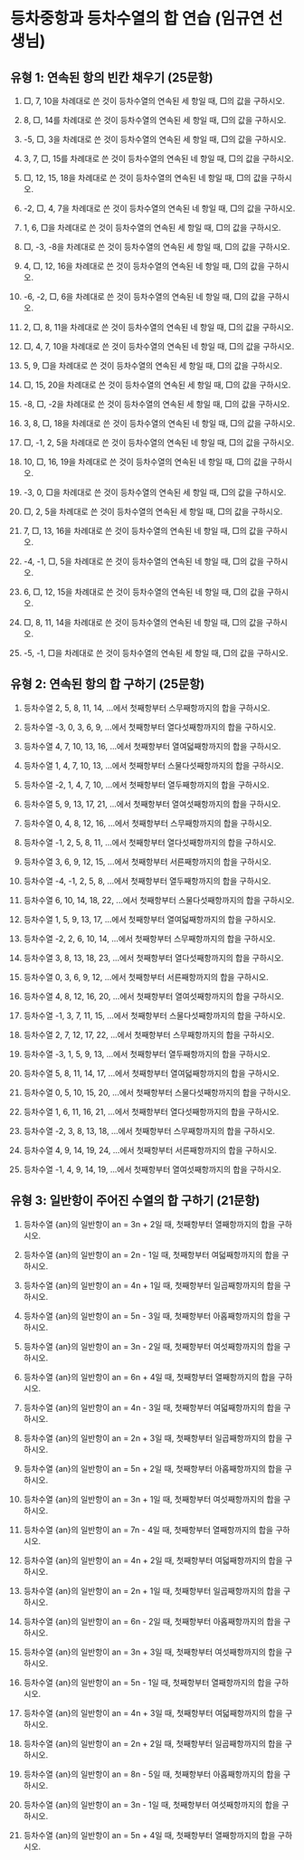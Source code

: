 # 등차중항과 등차수열의 합 연습 (임규연 선생님)

## 유형 1: 연속된 항의 빈칸 채우기 (25문항)

1. □, 7, 10을 차례대로 쓴 것이 등차수열의 연속된 세 항일 때, □의 값을 구하시오.

2. 8, □, 14를 차례대로 쓴 것이 등차수열의 연속된 세 항일 때, □의 값을 구하시오.

3. -5, □, 3을 차례대로 쓴 것이 등차수열의 연속된 세 항일 때, □의 값을 구하시오.

4. 3, 7, □, 15를 차례대로 쓴 것이 등차수열의 연속된 네 항일 때, □의 값을 구하시오.

5. □, 12, 15, 18을 차례대로 쓴 것이 등차수열의 연속된 네 항일 때, □의 값을 구하시오.

6. -2, □, 4, 7을 차례대로 쓴 것이 등차수열의 연속된 네 항일 때, □의 값을 구하시오.

7. 1, 6, □을 차례대로 쓴 것이 등차수열의 연속된 세 항일 때, □의 값을 구하시오.

8. □, -3, -8을 차례대로 쓴 것이 등차수열의 연속된 세 항일 때, □의 값을 구하시오.

9. 4, □, 12, 16을 차례대로 쓴 것이 등차수열의 연속된 네 항일 때, □의 값을 구하시오.

10. -6, -2, □, 6을 차례대로 쓴 것이 등차수열의 연속된 네 항일 때, □의 값을 구하시오.

11. 2, □, 8, 11을 차례대로 쓴 것이 등차수열의 연속된 네 항일 때, □의 값을 구하시오.

12. □, 4, 7, 10을 차례대로 쓴 것이 등차수열의 연속된 네 항일 때, □의 값을 구하시오.

13. 5, 9, □을 차례대로 쓴 것이 등차수열의 연속된 세 항일 때, □의 값을 구하시오.

14. □, 15, 20을 차례대로 쓴 것이 등차수열의 연속된 세 항일 때, □의 값을 구하시오.

15. -8, □, -2을 차례대로 쓴 것이 등차수열의 연속된 세 항일 때, □의 값을 구하시오.

16. 3, 8, □, 18을 차례대로 쓴 것이 등차수열의 연속된 네 항일 때, □의 값을 구하시오.

17. □, -1, 2, 5을 차례대로 쓴 것이 등차수열의 연속된 네 항일 때, □의 값을 구하시오.

18. 10, □, 16, 19을 차례대로 쓴 것이 등차수열의 연속된 네 항일 때, □의 값을 구하시오.

19. -3, 0, □을 차례대로 쓴 것이 등차수열의 연속된 세 항일 때, □의 값을 구하시오.

20. □, 2, 5을 차례대로 쓴 것이 등차수열의 연속된 세 항일 때, □의 값을 구하시오.

21. 7, □, 13, 16을 차례대로 쓴 것이 등차수열의 연속된 네 항일 때, □의 값을 구하시오.

22. -4, -1, □, 5을 차례대로 쓴 것이 등차수열의 연속된 네 항일 때, □의 값을 구하시오.

23. 6, □, 12, 15을 차례대로 쓴 것이 등차수열의 연속된 네 항일 때, □의 값을 구하시오.

24. □, 8, 11, 14을 차례대로 쓴 것이 등차수열의 연속된 네 항일 때, □의 값을 구하시오.

25. -5, -1, □을 차례대로 쓴 것이 등차수열의 연속된 세 항일 때, □의 값을 구하시오.

## 유형 2: 연속된 항의 합 구하기 (25문항)

1. 등차수열 2, 5, 8, 11, 14, ...에서 첫째항부터 스무째항까지의 합을 구하시오.

2. 등차수열 -3, 0, 3, 6, 9, ...에서 첫째항부터 열다섯째항까지의 합을 구하시오.

3. 등차수열 4, 7, 10, 13, 16, ...에서 첫째항부터 열여덟째항까지의 합을 구하시오.

4. 등차수열 1, 4, 7, 10, 13, ...에서 첫째항부터 스물다섯째항까지의 합을 구하시오.

5. 등차수열 -2, 1, 4, 7, 10, ...에서 첫째항부터 열두째항까지의 합을 구하시오.

6. 등차수열 5, 9, 13, 17, 21, ...에서 첫째항부터 열여섯째항까지의 합을 구하시오.

7. 등차수열 0, 4, 8, 12, 16, ...에서 첫째항부터 스무째항까지의 합을 구하시오.

8. 등차수열 -1, 2, 5, 8, 11, ...에서 첫째항부터 열다섯째항까지의 합을 구하시오.

9. 등차수열 3, 6, 9, 12, 15, ...에서 첫째항부터 서른째항까지의 합을 구하시오.

10. 등차수열 -4, -1, 2, 5, 8, ...에서 첫째항부터 열두째항까지의 합을 구하시오.

11. 등차수열 6, 10, 14, 18, 22, ...에서 첫째항부터 스물다섯째항까지의 합을 구하시오.

12. 등차수열 1, 5, 9, 13, 17, ...에서 첫째항부터 열여덟째항까지의 합을 구하시오.

13. 등차수열 -2, 2, 6, 10, 14, ...에서 첫째항부터 스무째항까지의 합을 구하시오.

14. 등차수열 3, 8, 13, 18, 23, ...에서 첫째항부터 열다섯째항까지의 합을 구하시오.

15. 등차수열 0, 3, 6, 9, 12, ...에서 첫째항부터 서른째항까지의 합을 구하시오.

16. 등차수열 4, 8, 12, 16, 20, ...에서 첫째항부터 열여섯째항까지의 합을 구하시오.

17. 등차수열 -1, 3, 7, 11, 15, ...에서 첫째항부터 스물다섯째항까지의 합을 구하시오.

18. 등차수열 2, 7, 12, 17, 22, ...에서 첫째항부터 스무째항까지의 합을 구하시오.

19. 등차수열 -3, 1, 5, 9, 13, ...에서 첫째항부터 열두째항까지의 합을 구하시오.

20. 등차수열 5, 8, 11, 14, 17, ...에서 첫째항부터 열여덟째항까지의 합을 구하시오.

21. 등차수열 0, 5, 10, 15, 20, ...에서 첫째항부터 스물다섯째항까지의 합을 구하시오.

22. 등차수열 1, 6, 11, 16, 21, ...에서 첫째항부터 열다섯째항까지의 합을 구하시오.

23. 등차수열 -2, 3, 8, 13, 18, ...에서 첫째항부터 스무째항까지의 합을 구하시오.

24. 등차수열 4, 9, 14, 19, 24, ...에서 첫째항부터 서른째항까지의 합을 구하시오.

25. 등차수열 -1, 4, 9, 14, 19, ...에서 첫째항부터 열여섯째항까지의 합을 구하시오.

## 유형 3: 일반항이 주어진 수열의 합 구하기 (21문항)

1. 등차수열 {an}의 일반항이 an = 3n + 2일 때, 첫째항부터 열째항까지의 합을 구하시오.

2. 등차수열 {an}의 일반항이 an = 2n - 1일 때, 첫째항부터 여덟째항까지의 합을 구하시오.

3. 등차수열 {an}의 일반항이 an = 4n + 1일 때, 첫째항부터 일곱째항까지의 합을 구하시오.

4. 등차수열 {an}의 일반항이 an = 5n - 3일 때, 첫째항부터 아홉째항까지의 합을 구하시오.

5. 등차수열 {an}의 일반항이 an = 3n - 2일 때, 첫째항부터 여섯째항까지의 합을 구하시오.

6. 등차수열 {an}의 일반항이 an = 6n + 4일 때, 첫째항부터 열째항까지의 합을 구하시오.

7. 등차수열 {an}의 일반항이 an = 4n - 3일 때, 첫째항부터 여덟째항까지의 합을 구하시오.

8. 등차수열 {an}의 일반항이 an = 2n + 3일 때, 첫째항부터 일곱째항까지의 합을 구하시오.

9. 등차수열 {an}의 일반항이 an = 5n + 2일 때, 첫째항부터 아홉째항까지의 합을 구하시오.

10. 등차수열 {an}의 일반항이 an = 3n + 1일 때, 첫째항부터 여섯째항까지의 합을 구하시오.

11. 등차수열 {an}의 일반항이 an = 7n - 4일 때, 첫째항부터 열째항까지의 합을 구하시오.

12. 등차수열 {an}의 일반항이 an = 4n + 2일 때, 첫째항부터 여덟째항까지의 합을 구하시오.

13. 등차수열 {an}의 일반항이 an = 2n + 1일 때, 첫째항부터 일곱째항까지의 합을 구하시오.

14. 등차수열 {an}의 일반항이 an = 6n - 2일 때, 첫째항부터 아홉째항까지의 합을 구하시오.

15. 등차수열 {an}의 일반항이 an = 3n + 3일 때, 첫째항부터 여섯째항까지의 합을 구하시오.

16. 등차수열 {an}의 일반항이 an = 5n - 1일 때, 첫째항부터 열째항까지의 합을 구하시오.

17. 등차수열 {an}의 일반항이 an = 4n + 3일 때, 첫째항부터 여덟째항까지의 합을 구하시오.

18. 등차수열 {an}의 일반항이 an = 2n + 2일 때, 첫째항부터 일곱째항까지의 합을 구하시오.

19. 등차수열 {an}의 일반항이 an = 8n - 5일 때, 첫째항부터 아홉째항까지의 합을 구하시오.

20. 등차수열 {an}의 일반항이 an = 3n - 1일 때, 첫째항부터 여섯째항까지의 합을 구하시오.

21. 등차수열 {an}의 일반항이 an = 5n + 4일 때, 첫째항부터 열째항까지의 합을 구하시오.